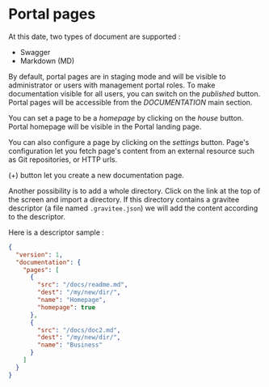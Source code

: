 # Portal pages

At this date, two types of document are supported :

- Swagger
- Markdown (MD)

By default, portal pages are in staging mode and will be visible to administrator or users with management portal roles.
To make documentation visible for all users, you can switch on the _published_ button.
Portal pages will be accessible from the _DOCUMENTATION_ main section.

You can set a page to be a _homepage_ by clicking on the _house_ button. Portal homepage will be visible in the Portal landing page.

You can also configure a page by clicking on the _settings_ button. Page's configuration let you fetch page's content from an external resource such as Git repositories, or HTTP urls.

(+) button let you create a new documentation page.

Another possibility is to add a whole directory. Click on the link at the top of the screen and import a directory.
If this directory contains a gravitee descriptor (a file named `.gravitee.json`) we will add the content according to the descriptor.

Here is a descriptor sample :

```json
{
  "version": 1,
  "documentation": {
    "pages": [
      {
        "src": "/docs/readme.md",
        "dest": "/my/new/dir/",
        "name": "Homepage",
        "homepage": true
      },
      {
        "src": "/docs/doc2.md",
        "dest": "/my/new/dir/",
        "name": "Business"
      }
    ]
  }
}
```
